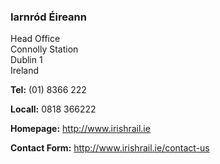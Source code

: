 ###  Iarnród Éireann

Head Office  
Connolly Station  
Dublin 1  
Ireland

**Tel:** (01) 8366 222

**Locall:** 0818 366222

**Homepage:** [ http://www.irishrail.ie ](http://www.irishrail.ie)

**Contact Form:** [ http://www.irishrail.ie/contact-us
](http://www.irishrail.ie/contact-us)
